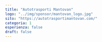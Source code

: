 ```yaml
---
title: "Autotrasporti Mantovan"
logo: "../img/sponsor/mantovan_logo.jpg"
sito: "https://autotrasportimantovan.com/"
categoria: 1
esperienza: false
draft: false
---
```


  

  